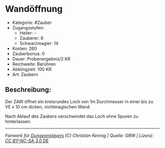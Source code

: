 # Wandöffnung

- Kategorie: #Zauber
- Zugangsstufen:
  - Heiler: -
  - Zauberer: 6
  - Schwarzmagier: 14
- Kosten: 260
- Zauberbonus: 0
- Dauer: Probenergebnis/2 KR
- Reichweite: Berühren
- Abklingzeit: 100 KR
- Art: Zaubern

## Beschreibung:

Der ZAW öffnet ein kreisrundes Loch von 1m Durchmesser in einer bis zu VE x 10 cm dicken, nichtmagischen Wand.

Nach Ablauf des Zaubers verschwindet das Loch ohne Spuren zu hinterlassen.

---

_Fanwerk für [Dungeonslayers](https://www.dungeonslayers.net/) (C) Christian Kennig | Quelle: GRW | Lizenz: [CC BY-NC-SA 3.0 DE](https://creativecommons.org/licenses/by-nc-sa/3.0/de/)_
